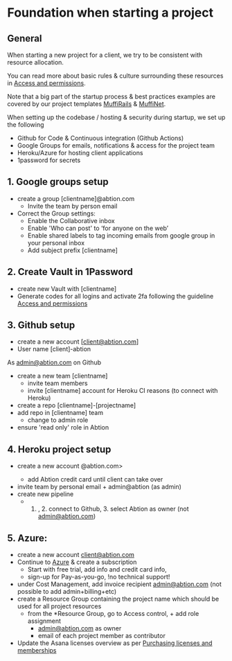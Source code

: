 # Foundation when starting a project

## General

When starting a new project for a client, we try to be consistent with resource allocation.

You can read more about basic rules & culture surrounding these resources in [Access and permissions](https://inside.abtion.com/tools_and_services/access_and_permissions).

Note that a big part of the startup process & best practices examples are covered by our project templates [MuffiRails](https://github.com/abtion/muffi) &  [MuffiNet](https://github.com/abtion/muffi.net).

When setting up the codebase / hosting & security during startup, we set up the following
  - Github for Code & Continuous integration (Github Actions)
  - Google Groups for emails, notifications & access for the project team
  - Heroku/Azure for hosting client applications
  - 1password for secrets

## 1. Google groups setup 
- create a group [clientname]@abtion.com
  - Invite the team by person email
- Correct the Group settings:
  - Enable the Collaborative inbox
  - Enable 'Who can post' to ‘for anyone on the web’
  - Enable shared labels to tag incoming emails from google group in your personal inbox
  - Add subject prefix [clientname]
  
## 2. Create Vault in 1Password
- create new Vault with [clientname]
- Generate codes for all logins and activate 2fa following the guideline [Access and permissions](https://inside.abtion.com/tools_and_services/access_and_permissions)
  
## 3. Github setup
- create a new account [client@abtion.com]
- User name [client]-abtion
  
As admin@abtion.com on Github
- create a new team [clientname]
   - invite team members
   - invite [clientname] account for Heroku CI reasons (to connect with Heroku)
- create a repo [clientname]-[projectname]
- add repo in [clientname] team
   - change to admin role
- ensure 'read only' role in Abtion

## 4. Heroku project setup
- create a new account <clientname>@abtion.com>
  - add Abtion credit card until client can take over
- invite team by personal email + admin@abtion (as admin)
- create new pipeline
  - 1. <clientname>, 2. connect to Github, 3. select Abtion as owner (not admin@abtion.com)

## 5. Azure:
- create a new account <client@abtion.com>
- Continue to [Azure](https://portal.azure.com) & create a subscription 
  - Start with free trial, add info and credit card info, 
  - sign-up for Pay-as-you-go, !no technical support!
- under Cost Management, add invoice recipient admin@abtion.com (not possible to add admin+billing+etc)
- create a Resource Group containing the project name which should be used for all project resources
  - from the *Resource Group, go to Access control, + add role assignment
    - admin@abtion.com as owner
    - email of each project member as contributor
- Update the Asana licenses overview as per [Purchasing licenses and memberships](https://inside.abtion.com/tools_and_services/purchasing_licenses_and_memberships) 
